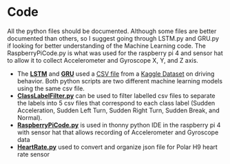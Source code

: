 # Code
All the python files should be documented. Although some files are better documented than others, so I suggest going through LSTM.py and GRU.py if looking for better understanding of the Machine Learning code. The RaspberryPiCode.py is what was used for the raspberry pi 4 and sensor hat to allow it to collect Accelerometer and Gyroscope X, Y, and Z axis.

- The [**LSTM**](https://github.com/MarcCruzs/NSFREU2022-Mobility-Scooter/blob/main/code/LSTM.py)
and [**GRU**](https://github.com/MarcCruzs/NSFREU2022-Mobility-Scooter/blob/main/code/GRU.py)
used a [CSV file](https://github.com/MarcCruzs/NSFREU2022-Mobility-Scooter/tree/main/Data/Kaggle%20Driving%20Behavior%20Dataset) from a [Kaggle Dataset](https://www.kaggle.com/datasets/shashwatwork/driving-behavior-dataset) on driving behavior.
Both python scripts are two different machine learning models using the same csv file.
- [**ClassLabelFilter.py**](https://github.com/MarcCruzs/NSFREU2022-Mobility-Scooter/blob/main/code/ClassLabelFilter.py)
can be used to filter labelled csv files to separate the labels into 5 csv files that correspond to each class label (Sudden Acceleration, Sudden Left Turn, Sudden Right Turn, Sudden Break, and Normal). 
- [**RaspberryPiCode.py**](https://github.com/MarcCruzs/NSFREU2022-Mobility-Scooter/blob/main/code/RaspberryPiCode.py)
is used in thonny python IDE in the raspberry pi 4 with sensor hat that allows recording of Accelerometer and Gyroscope data 
- [**HeartRate.py**](https://github.com/MarcCruzs/NSFREU2022-Mobility-Scooter/blob/main/code/HeartRate.py) used to convert and organize json file for Polar H9 heart rate sensor

